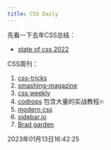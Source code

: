 ```yaml
---
title: CSS Daily
---
```


先看一下去年CSS总结：

- [state of css 2022](https://2022.stateofcss.com/zh-Hans/resources/)



CSS周刊：

1. [css-tricks](https://css-tricks.com/)
1. [smashing-magazine](https://www.smashingmagazine.com/)
1. [css weekly](https://css-weekly.com/archives/)
1. [codrops](https://tympanus.net/codrops/) 包含大量的实战教程🔥
1. [modern css](https://moderncss.dev/)
1. [sidebar.io](https://sidebar.io/)
1. [Brad garden](https://garden.bradwoods.io/)





2023年01月13日16:42:25

